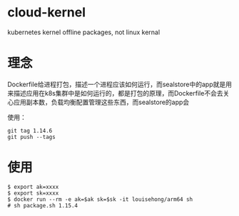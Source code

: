 # cloud-kernel
kubernetes kernel offline packages, not linux kernal

# 理念
Dockerfile给进程打包，描述一个进程应该如何运行，而sealstore中的app就是用来描述应用在k8s集群中是如何运行的，都是打包的原理，而Dockerfile不会去关心应用副本数，负载均衡配置管理这些东西，而sealstore的app会

使用：
```
git tag 1.14.6
git push --tags
```


# 使用
```
$ export ak=xxxx  
$ export sk=xxxx
$ docker run --rm -e ak=$ak sk=$sk -it louisehong/arm64 sh
# sh package.sh 1.15.4
```
